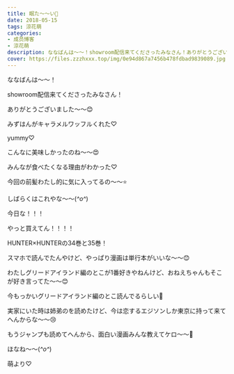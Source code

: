```yaml
---
title: 眠た〜〜い🍬
date: 2018-05-15
tags: 涼花萌
categories: 
- 成员博客
- 涼花萌
description: ななばんは〜〜！showroom配信来てくださったみなさん！ありがとうございました〜〜😊みずはんがキャラメルワッフルくれた♡yummy♡...
cover: https://files.zzzhxxx.top/img/0e94d867a7456b478fdbad9839089.jpg 
---
```







ななばんは〜〜！





showroom配信来てくださったみなさん！


ありがとうございました〜〜😊









みずはんがキャラメルワッフルくれた♡












yummy♡






こんなに美味しかったのね〜〜😍






みんなが食べたくなる理由がわかった♡











今回の前髪わたし的に気に入ってるの〜〜⭐️




しばらくはこれやな〜〜(*^o^*)
















今日な！！！




やっと買えてん！！！！







HUNTER×HUNTERの34巻と35巻！








スマホで読んでたんやけど、やっぱり漫画は単行本がいいな〜〜😊







わたしグリードアイランド編のとこが1番好きやねんけど、おねえちゃんもそこが好き言ってた〜〜😊





今もっかいグリードアイランド編のとこ読んでるらしい🙈











実家にいた時は姉弟のを読めたけど、今は恋するエジソンしか東京に持って来てへんからな〜〜😢








もうジャンプも読めてへんから、面白い漫画みんな教えてケロ〜〜🐸











ほなね〜〜(*^o^*)







萌より♡


